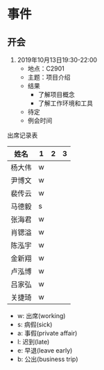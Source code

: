 # 事件 

## 开会

1. 2019年10月13日19:30-22:00
   + 地点：C2901
   + 主题：项目介绍
   + 结果
     - 了解项目概念
     - 了解工作环境和工具
   + 待定
   - 例会时间

出席记录表

| 姓名   | 1 | 2 | 3 |
|--------|---|---|---|
| 杨大伟 | w |   |   |
| 尹博文 | w |   |   |
| 裴传云 | w |   |   |
| 马德毅 | s |   |   |
| 张海君 | w |   |   |
| 肖锶溢 | w |   |   |
| 陈泓宇 | w |   |   |
| 金新翔 | w |   |   |
| 卢泓博 | w |   |   |
| 吕家弘 | w |   |   |
| 关捷琦 | w |   |   |

- w: 出席(working)
- s: 病假(sick)
- a: 事假(private affair)
- l: 迟到(late)
- e: 早退(leave early)
- b: 公出(business trip)
